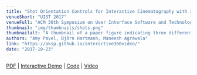 ```yaml
---
title: "Shot Orientation Controls for Interactive Cinematography with 360 Video"
venueShort: "UIST 2017"
venueFull: "ACM 30th Symposium on User Interface Software and Technology"
thumbnail: "img/thumbnails/shots.png"
thumbnailalt: "A thumbnail of a paper figure indicating three different editing techniques for 360 video: traditional, viewpoint-oriented cuts and active reorientation."
authors: "Amy Pavel, Björn Hartmann, Maneesh Agrawala"
link: "https://aksp.github.io/interactive360video/"
date: "2017-10-23"
---
```


[PDF][1] | [Interactive Demo][demo] | [Code][code] | [Video][2]

[1]: https://aksp.github.io/interactive360video/paper-small.pdf
[2]: https://www.youtube.com/watch?v=nGXe9qT19t8
[demo]: https://people.eecs.berkeley.edu/~amypavel/interactivevrview/examples/interactivevideo/interface-demo.html
[code]: https://github.com/aksp/interactivevrview
